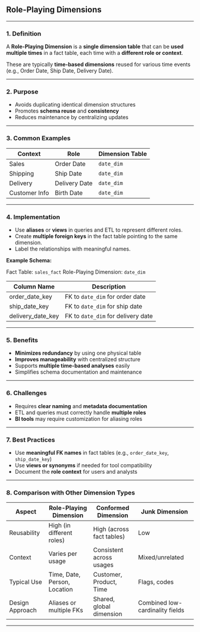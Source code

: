 ## Role-Playing Dimensions

---

### 1. Definition

A **Role-Playing Dimension** is a **single dimension table** that can be **used multiple times** in a fact table, each time with a **different role or context**.

These are typically **time-based dimensions** reused for various time events (e.g., Order Date, Ship Date, Delivery Date).

---

### 2. Purpose

* Avoids duplicating identical dimension structures
* Promotes **schema reuse** and **consistency**
* Reduces maintenance by centralizing updates

---

### 3. Common Examples

| Context       | Role          | Dimension Table |
| ------------- | ------------- | --------------- |
| Sales         | Order Date    | `date_dim`      |
| Shipping      | Ship Date     | `date_dim`      |
| Delivery      | Delivery Date | `date_dim`      |
| Customer Info | Birth Date    | `date_dim`      |

---

### 4. Implementation

* Use **aliases** or **views** in queries and ETL to represent different roles.
* Create **multiple foreign keys** in the fact table pointing to the same dimension.
* Label the relationships with meaningful names.

**Example Schema:**

Fact Table: `sales_fact`
Role-Playing Dimension: `date_dim`

| Column Name         | Description                        |
| ------------------- | ---------------------------------- |
| order\_date\_key    | FK to `date_dim` for order date    |
| ship\_date\_key     | FK to `date_dim` for ship date     |
| delivery\_date\_key | FK to `date_dim` for delivery date |

---

### 5. Benefits

* **Minimizes redundancy** by using one physical table
* **Improves manageability** with centralized structure
* Supports **multiple time-based analyses** easily
* Simplifies schema documentation and maintenance

---

### 6. Challenges

* Requires **clear naming** and **metadata documentation**
* ETL and queries must correctly handle **multiple roles**
* **BI tools** may require customization for aliasing roles

---

### 7. Best Practices

* Use **meaningful FK names** in fact tables (e.g., `order_date_key`, `ship_date_key`)
* Use **views or synonyms** if needed for tool compatibility
* Document the **role context** for users and analysts

---

### 8. Comparison with Other Dimension Types

| Aspect          | Role-Playing Dimension       | Conformed Dimension       | Junk Dimension                  |
| --------------- | ---------------------------- | ------------------------- | ------------------------------- |
| Reusability     | High (in different roles)    | High (across fact tables) | Low                             |
| Context         | Varies per usage             | Consistent across usages  | Mixed/unrelated                 |
| Typical Use     | Time, Date, Person, Location | Customer, Product, Time   | Flags, codes                    |
| Design Approach | Aliases or multiple FKs      | Shared, global dimension  | Combined low-cardinality fields |

---
